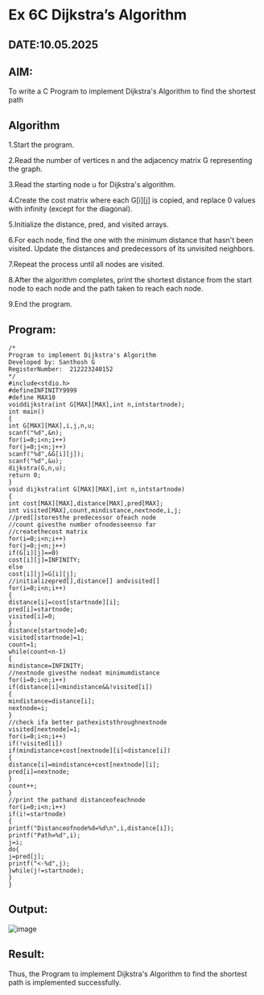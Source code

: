 # Ex 6C Dijkstra’s Algorithm
## DATE:10.05.2025
## AIM:
To write a C Program to implement Dijkstra's Algorithm to find the shortest path

## Algorithm

1.Start the program.

2.Read the number of vertices n and the adjacency matrix G representing the graph.

3.Read the starting node u for Dijkstra's algorithm.

4.Create the cost matrix where each G[i][j] is copied, and replace 0 values with infinity (except for the diagonal).

5.Initialize the distance, pred, and visited arrays.

6.For each node, find the one with the minimum distance that hasn't been visited. Update the distances and predecessors of its unvisited neighbors.

7.Repeat the process until all nodes are visited.

8.After the algorithm completes, print the shortest distance from the start node to each node and the path taken to reach each node.

9.End the program.
## Program:
```
/*
Program to implement Dijkstra's Algorithm 
Developed by: Santhosh G
RegisterNumber:  212223240152
*/
#include<stdio.h> 
#defineINFINITY9999
#define MAX10
voiddijkstra(int G[MAX][MAX],int n,intstartnode); 
int main()
{
int G[MAX][MAX],i,j,n,u; 
scanf("%d",&n); 
for(i=0;i<n;i++) 
for(j=0;j<n;j++) 
scanf("%d",&G[i][j]); 
scanf("%d",&u);
dijkstra(G,n,u); 
return 0;
}
void dijkstra(int G[MAX][MAX],int n,intstartnode)
{
int cost[MAX][MAX],distance[MAX],pred[MAX]; 
int visited[MAX],count,mindistance,nextnode,i,j;
//pred[]storesthe predecessor ofeach node
//count givesthe number ofnodesseenso far
//createthecost matrix 
for(i=0;i<n;i++) 
for(j=0;j<n;j++) 
if(G[i][j]==0) 
cost[i][j]=INFINITY; 
else
cost[i][j]=G[i][j];
//initializepred[],distance[] andvisited[] 
for(i=0;i<n;i++)
{
distance[i]=cost[startnode][i]; 
pred[i]=startnode; 
visited[i]=0;
}
distance[startnode]=0; 
visited[startnode]=1; 
count=1; 
while(count<n-1)
{
mindistance=INFINITY;
//nextnode givesthe nodeat minimumdistance 
for(i=0;i<n;i++) 
if(distance[i]<mindistance&&!visited[i])
{
mindistance=distance[i]; 
nextnode=i;
}
//check ifa better pathexiststhroughnextnode 
visited[nextnode]=1;
for(i=0;i<n;i++) 
if(!visited[i])
if(mindistance+cost[nextnode][i]<distance[i])
{
distance[i]=mindistance+cost[nextnode][i]; 
pred[i]=nextnode;
}
count++;
}
//print the pathand distanceofeachnode
for(i=0;i<n;i++) 
if(i!=startnode)
{
printf("Distanceofnode%d=%d\n",i,distance[i]); 
printf("Path=%d",i);
j=i; 
do{
j=pred[j]; 
printf("<-%d",j);
}while(j!=startnode);
}
}

```

## Output:
![image](https://github.com/user-attachments/assets/0f19c631-26d0-4706-bcde-e2f7f1b0c32c)



## Result:
Thus, the Program to implement Dijkstra's Algorithm to find the shortest path is implemented successfully.
